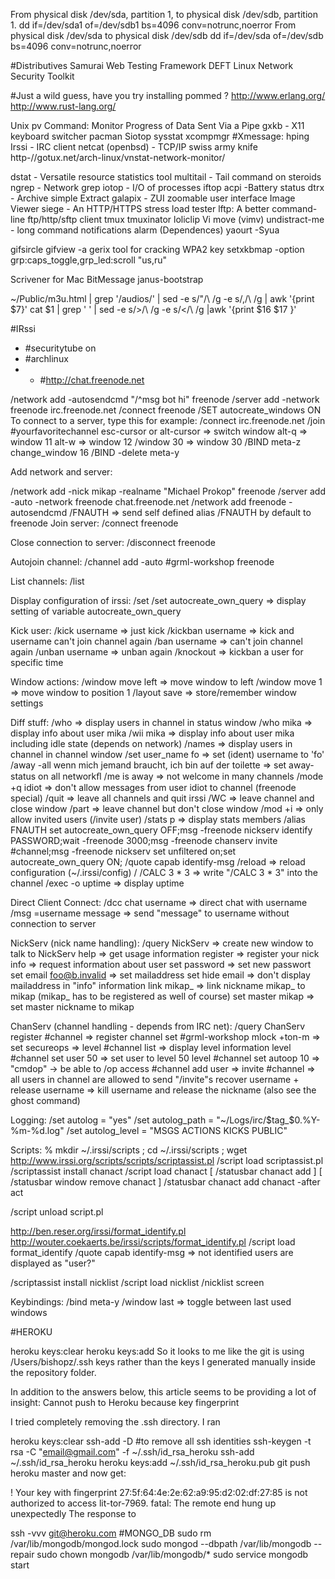 From physical disk /dev/sda, partition 1, to physical disk /dev/sdb, partition 1.
dd if=/dev/sda1 of=/dev/sdb1 bs=4096 conv=notrunc,noerror
From physical disk /dev/sda to physical disk /dev/sdb
dd if=/dev/sda of=/dev/sdb bs=4096 conv=notrunc,noerror

#Distributives
Samurai Web Testing Framework
DEFT Linux
Network Security Toolkit

#Just a wild guess, have you try installing pommed ?
http://www.erlang.org/
http://www.rust-lang.org/


Unix pv Command: Monitor Progress of Data Sent Via a Pipe
gxkb - X11 keyboard switcher
pacman
Siotop sysstat 
xcompmgr
#Xmessage:
hping
Irssi - IRC client
netcat (openbsd) - TCP/IP swiss army knife
http-//gotux.net/arch-linux/vnstat-network-monitor/

dstat - Versatile resource statistics tool
multitail - Tail command on steroids
ngrep - Network grep
iotop - I/O of processes
iftop
acpi -Battery status
dtrx - Archive simple Extract
galapix - ZUI zoomable user interface Image Viewer
siege - An HTTP/HTTPS stress load tester
lftp: A better command-line ftp/http/sftp client
tmux tmuxinator
loliclip
Vi move (vimv) 
undistract-me - long command notifications alarm (Dependences)
yaourt -Syua

gifsircle gifview -a
gerix tool for cracking WPA2 key
setxkbmap  -option grp:caps_toggle,grp_led:scroll "us,ru"

Scrivener for Mac
BitMessage 
janus-bootstrap

~/Public/m3u.html  | grep '/audios/' | sed -e s/\"/\ /g -e s/\,/\ /g | awk '{print $7}'
cat $1 | grep '</a> </span><span class="user" onclick="cur.cancelClick = true;"></span></div>' | sed -e s/\>/\ /g -e s/\</\ /g |awk '{print $16 $17 }'

#IRssi
- #securitytube on 
- #archlinux
- - #http://chat.freenode.net

/network add -autosendcmd "/^msg bot hi" freenode
/server add -network freenode irc.freenode.net
/connect freenode
/SET autocreate_windows ON
To connect to a server, type this for example:
/connect irc.freenode.net
/join #yourfavoritechannel
esc-cursor or alt-cursor => switch window
alt-q => window 11
alt-w => window 12
/window 30 => window 30
  /BIND meta-z change_window 16
  /BIND -delete meta-y

Add network and server:

/network add -nick mikap -realname "Michael Prokop" freenode
/server add -auto -network freenode chat.freenode.net
/network add freenode -autosendcmd /FNAUTH   => send self defined alias /FNAUTH
                                                by default to freenode
Join server:
/connect freenode

Close connection to server:
/disconnect freenode

Autojoin channel:
/channel add -auto #grml-workshop freenode

List channels:
/list

Display configuration of irssi:
/set
/set autocreate_own_query => display setting of variable autocreate_own_query

Kick user:
/kick username     => just kick
/kickban username  => kick and username can't join channel again
/ban username      => can't join channel again
/unban username    => unban again
/knockout <time> <nick> <reason> => kickban a user for specific time

Window actions:
/window move left  => move window to left
/window move 1     => move window to position 1
/layout save       => store/remember window settings

Diff stuff:
/who               => display users in channel in status window
/who mika          => display info about user mika
/wii mika          => display info about user mika including idle state (depends on network)
/names             => display users in channel in channel window
/set user_name fo  => set (ident) username to 'fo'
/away -all wenn mich jemand braucht, ich bin auf der toilette => set away-status on all networkﬂ
/me is away        => not welcome in many channels
/mode +q idiot     => don't allow messages from user idiot to channel (freenode special)
/quit              => leave all channels and quit irssi
/WC                => leave channel and close window
/part              => leave channel but don't close window
/mod +i            => only allow invited users (/invite user)
/stats p           => display stats members
/alias FNAUTH  set autocreate_own_query OFF;msg -freenode nickserv identify PASSWORD;wait -freenode 3000;msg -freenode
                   chanserv invite #channel;msg -freenode nickserv set unfiltered on;set autocreate_own_query ON;
                   /quote capab identify-msg
/reload            => reload configuration (~/.irssi/config)
/ /CALC 3 * 3      => write "/CALC 3 * 3" into the channel
/exec -o uptime    => display uptime

Direct Client Connect:
/dcc chat username     => direct chat with username
/msg =username message => send "message" to username without connection to server

NickServ (nick name handling):
/query NickServ         => create new window to talk to NickServ
help                    => get usage information
register <password>     => register your nick
info <user>             => request information about user
set password <newpass>  => set new passwort
set email foo@b.invalid => set mailaddress
set hide email          => don't display mailaddress in "info" information
link mikap_ <pass>      => link nickname mikap_ to mikap (mikap_ has to be registered as well of course)
set master mikap        => set master nickname to mikap

ChanServ (channel handling - depends from IRC net):
/query ChanServ
register #channel <password>    => register channel
set #grml-workshop mlock +ton-m =>
set secureops                   =>
level #channel list             => display level information
level #channel set user 50      => set user to level 50
level #channel set autoop 10    => "cmdop" -> be able to /op
access #channel add user        =>
invite #channel                 => all users in channel are allowed to send "/invite"s
recover username                +
release username                => kill username and release the nickname (also see the ghost command)

Logging:
/set autolog = "yes"
/set autolog_path = "~/Logs/irc/$tag_$0.%Y-%m-%d.log"
/set autolog_level = "MSGS ACTIONS KICKS PUBLIC"

Scripts:
% mkdir ~/.irssi/scripts ; cd ~/.irssi/scripts ; wget http://www.irssi.org/scripts/scripts/scriptassist.pl
/script load scriptassist.pl
/scriptassist install chanact
/script load chanact
[ /statusbar chanact add ]
[ /statusbar window remove chanact ]
/statusbar chanact add chanact -after act

/script unload script.pl

http://ben.reser.org/irssi/format_identify.pl
http://wouter.coekaerts.be/irssi/scripts/format_identify.pl
/script load format_identify
/quote capab identify-msg
=> not identified users are displayed as "user?"


/scriptassist install nicklist
/script load nicklist
/nicklist screen

Keybindings:
/bind meta-y /window last   => toggle between last used windows


#HEROKU

heroku keys:clear
heroku keys:add
So it looks to me like the git is using /Users/bishopz/.ssh keys rather than the keys I generated manually inside the repository folder.

In addition to the answers below, this article seems to be providing a lot of insight: Cannot push to Heroku because key fingerprint

I tried completely removing the .ssh directory. I ran

heroku keys:clear
ssh-add -D #to remove all ssh identities
ssh-keygen -t rsa -C "email@gmail.com" -f  ~/.ssh/id_rsa_heroku
ssh-add ~/.ssh/id_rsa_heroku
heroku keys:add ~/.ssh/id_rsa_heroku.pub
git push heroku master
and now get:

!  Your key with fingerprint 27:5f:64:4e:2e:62:a9:95:d2:02:df:27:85 is not authorized to access lit-tor-7969.
fatal: The remote end hung up unexpectedly
The response to

ssh -vvv git@heroku.com
#MONGO_DB
sudo rm /var/lib/mongodb/mongod.lock
sudo mongod --dbpath /var/lib/mongodb --repair
sudo chown mongodb /var/lib/mongodb/*
sudo service mongodb start


